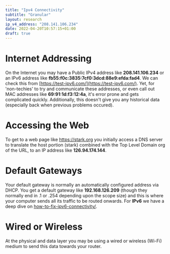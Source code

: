 ```yaml
---
title: "Ipv4 Connectivity"
subtitle: "Granular"
layout: research
ip_v4_address: "208.141.106.234"
date: 2022-04-20T10:57:15+01:00
draft: true
---
```


# Internet Addressing
On the Internet you may have a Public IPv4 address like **208.141.106.234** or an IPv6 address like **fb55:f0c:3835:7cf0:3dcd:88e9:efda:fad4**. We can check this from [https://test-ipv6.com/](https://test-ipv6.com/). Yet, for 'non-techies' to try and communicate these addresses, or even call out MAC addresses like **69:91:1d:f3:12:4a**, it's error prone and gets complicated quickly. Additionally, this doesn't give you any historical data (especially back when previous problems occured).

# Accessing the Web
To get to a web page like https://stark.org you initially access a DNS server to translate the host portion (stark) combined with the Top Level Domain org of the URL, to an IP address like **126.94.174.144**. 

# Default Gateways
Your default gateway is normally an automatically configured address via DHCP. You get a default gateway like **192.168.126.209** (though they normally end in .1 or .254 depending upon the scope size) and this is where your computer sends all its traffic to be routed onwards. For **IPv6** we have a deep dive on [how-to-fix-ipv6-connectivity/](/blog/how-to-fix-ipv6-connectivity/).

# Wired or Wireless
At the physical and data layer you may be using a wired or wireless (Wi-Fi) medium to send this data towards your router. 
